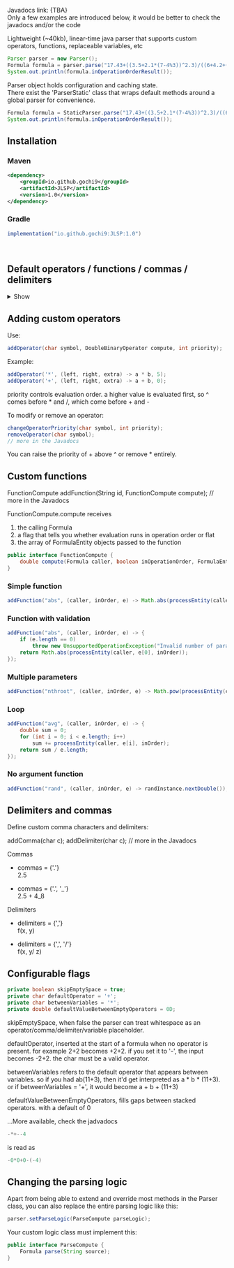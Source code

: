 Javadocs link: {TBA}<br/>
Only a few examples are introduced below, it would be better to check the javadocs and/or the code 

Lightweight (~40kb), linear-time java parser that supports custom operators, functions, replaceable variables, etc

```java
Parser parser = new Parser();
Formula formula = parser.parse("17.43+((3.5+2.1*(7-4%3))^2.3)/((6+4.2+(8%5)))");
System.out.println(formula.inOperationOrderResult());
```

Parser object holds configuration and caching state.</br>
There exist the 'ParserStatic' class that wraps default methods around a global parser for convenience.
```java
Formula formula = StaticParser.parse("17.43+((3.5+2.1*(7-4%3))^2.3)/((6+4.2+(8%5)))");
System.out.println(formula.inOperationOrderResult());
```

## Installation
### Maven
```xml
<dependency>
    <groupId>io.github.gochi9</groupId>
    <artifactId>JLSP</artifactId>
    <version>1.0</version>
</dependency>
```

### Gradle
```groovy
implementation("io.github.gochi9:JLSP:1.0")
```


<br/>

## Default operators / functions / commas / delimiters
<details>
<summary>Show</summary>

```java
addOperator('^', (a, b, extra) -> {
double base = Math.abs(a);
int sign = 1;

if (extra[0] && extra[1]) {
    if (b != Math.floor(b))
        throw new ArithmeticException("cannot raise negative number to fractional power");
    if ((long) b % 2 != 0)
        sign = -sign;
}
else if (!extra[0] && a < 0)
    sign = -sign;

if (extra[0] && extra[2])     
    sign = -sign;
return sign * Math.pow(base, b);}, 10);

addOperator('*', (a, b) -> a * b, 5);
addOperator('/', (a, b) -> a / b, 5);
addOperator('%', (a, b) -> a % b, 5);

addOperator('+', (a, b) -> a + b, 0);
addOperator('-', (a, b) -> a - b, 0);

addComma('.');

addDelimiter(',');
```

```java
addFunction("pi", (caller, inOperationOrder, a) -> Math.PI);
addFunction("e", (caller, inOperationOrder, a) -> Math.E);
addFunction("phi", (caller, inOperationOrder, a) -> (1 + Math.sqrt(5)) / 2);
addFunction("tau", (caller, inOperationOrder, a) -> 2 * Math.PI);
addFunction("sqrt2", (caller, inOperationOrder, a) -> Math.sqrt(2));
addFunction("sqrt3", (caller, inOperationOrder, a) -> Math.sqrt(3));
addFunction("ln2", (caller, inOperationOrder, a) -> Math.log(2));
addFunction("ln10", (caller, inOperationOrder, a) -> Math.log(10));
addFunction("log2e", (caller, inOperationOrder, a) -> 1 / Math.log(2));
addFunction("log10e", (caller, inOperationOrder, a) -> 1 / Math.log(10));
addFunction("inf", (caller, inOperationOrder, a) -> Double.POSITIVE_INFINITY);
addFunction("nan", (caller, inOperationOrder, a) -> Double.NaN);
```
'B-b-but PI isn't a function'<br/>
It is defined like an 0-arg function here for clarity. In theory, with this setup, you could use 1+pi+pi() where simple pi would be translated 1 + p*i + pi() where p and i are two individual separate entities that can be replaced.<br/>
'B-b-but isn't that confusing?'<br/>
Keen observation. Too bad though. Just use π instead

<br/><br/>

```java
        addFunction("abs", (caller, inOperationOrder, a) -> Math.abs(processEntity(caller, a[0], inOperationOrder)));
        addFunction("round", (caller, inOperationOrder, a) -> (double) Math.round(processEntity(caller, a[0], inOperationOrder)));
        addFunction("floor", (caller, inOperationOrder, a) -> Math.floor(processEntity(caller, a[0], inOperationOrder)));
        addFunction("ceil", (caller, inOperationOrder, a) -> Math.ceil(processEntity(caller, a[0], inOperationOrder)));
        addFunction("mod", (caller, inOperationOrder, a) -> processEntity(caller, a[0], inOperationOrder) % processEntity(caller, a[1], inOperationOrder));
        addFunction("sqrt", (caller, inOperationOrder, a) -> Math.sqrt(processEntity(caller, a[0], inOperationOrder)));
        addFunction("pow", (caller, inOperationOrder, a) -> Math.pow(processEntity(caller, a[0], inOperationOrder), processEntity(caller, a[1], inOperationOrder)));
        addFunction("exp", (caller, inOperationOrder, a) -> Math.exp(processEntity(caller, a[0], inOperationOrder)));
        addFunction("log", (caller, inOperationOrder, a) -> Math.log(processEntity(caller, a[0], inOperationOrder)));
        addFunction("log10", (caller, inOperationOrder, a) -> Math.log10(processEntity(caller, a[0], inOperationOrder)));
        addFunction("log2", (caller, inOperationOrder, a) -> Math.log(processEntity(caller, a[0], inOperationOrder)) / Math.log(2));
        addFunction("sin", (caller, inOperationOrder, a) -> Math.sin(processEntity(caller, a[0], inOperationOrder)));
        addFunction("cos", (caller, inOperationOrder, a) -> Math.cos(processEntity(caller, a[0], inOperationOrder)));
        addFunction("tan", (caller, inOperationOrder, a) -> Math.tan(processEntity(caller, a[0], inOperationOrder)));
        addFunction("asin", (caller, inOperationOrder, a) -> Math.asin(processEntity(caller, a[0], inOperationOrder)));
        addFunction("acos", (caller, inOperationOrder, a) -> Math.acos(processEntity(caller, a[0], inOperationOrder)));
        addFunction("atan", (caller, inOperationOrder, a) -> Math.atan(processEntity(caller, a[0], inOperationOrder)));
        addFunction("atan2", (caller, inOperationOrder, a) -> Math.atan2(processEntity(caller, a[0], inOperationOrder), processEntity(caller, a[1], inOperationOrder)));
        addFunction("sinh", (caller, inOperationOrder, a) -> Math.sinh(processEntity(caller, a[0], inOperationOrder)));
        addFunction("cosh", (caller, inOperationOrder, a) -> Math.cosh(processEntity(caller, a[0], inOperationOrder)));
        addFunction("tanh", (caller, inOperationOrder, a) -> Math.tanh(processEntity(caller, a[0], inOperationOrder)));
        addFunction("asinh", (caller, inOperationOrder, a) -> Math.log(processEntity(caller, a[0], inOperationOrder) + Math.sqrt(Math.pow(processEntity(caller, a[0], inOperationOrder), 2) + 1)));
        addFunction("acosh", (caller, inOperationOrder, a) -> Math.log(processEntity(caller, a[0], inOperationOrder) + Math.sqrt(Math.pow(processEntity(caller, a[0], inOperationOrder), 2) - 1)));
        addFunction("atanh", (caller, inOperationOrder, a) -> 0.5 * Math.log((1 + processEntity(caller, a[0], inOperationOrder)) / (1 - processEntity(caller, a[0], inOperationOrder))));

        addFunction("fact", (caller, inOperationOrder, a) -> {
            int val = (int) processEntity(caller, a[0], inOperationOrder);
            
            if (val < 0) 
                throw new IllegalArgumentException("factorial undefined for negative");
            
            long result = 1L;
            for (int i = 1; i <= val; i++) 
                result *= i;
            
            return (double) result;
        });
        addFunction("min", (caller, inOperationOrder, a) -> {
            double result = Double.POSITIVE_INFINITY;
            for (int i = 0; i < a.length; i++) {
                double val = processEntity(caller, a[i], inOperationOrder);
                if (val < result) result = val;
            }
            return result;
        });
        addFunction("max", (caller, inOperationOrder, a) -> {
            double result = Double.NEGATIVE_INFINITY;
            for (int i = 0; i < a.length; i++) {
                double val = processEntity(caller, a[i], inOperationOrder);
                if (val > result) result = val;
            }
            return result;
        });
        addFunction("avg", (caller, inOperationOrder, a) -> {
            double sum = 0;
            for (int i = 0; i < a.length; i++)
                sum += processEntity(caller, a[i], inOperationOrder);
            return sum / a.length;
        });
        addFunction("sum", (caller, inOperationOrder, a) -> {
            double total = 0;
            for (int i = 0; i < a.length; i++)
                total += processEntity(caller, a[i], inOperationOrder);
            return total;

        });
        addFunction("median", (caller, inOperationOrder, a) -> {
            double[] vals = new double[a.length];
            for (int i = 0; i < a.length; i++) vals[i] = processEntity(caller, a[i], inOperationOrder);
            Arrays.sort(vals);
            int mid = a.length / 2;
            return a.length % 2 == 1 ? vals[mid] : (vals[mid - 1] + vals[mid]) / 2.0;
        });
        addFunction("sign", (caller, inOperationOrder, a) -> Math.signum(processEntity(caller, a[0], inOperationOrder)));
        addFunction("deg", (caller, inOperationOrder, a) -> Math.toDegrees(processEntity(caller, a[0], inOperationOrder)));
        addFunction("rad", (caller, inOperationOrder, a) -> Math.toRadians(processEntity(caller, a[0], inOperationOrder)));
        addFunction("clamp", (caller, inOperationOrder, a) -> {
            double val = processEntity(caller, a[0], inOperationOrder);
            double min = processEntity(caller, a[1], inOperationOrder);
            double max = processEntity(caller, a[2], inOperationOrder);
            return Math.max(min, Math.min(max, val));
        });
        addFunction("brt", (caller, inOperationOrder, a) -> Math.cbrt(processEntity(caller, a[0], inOperationOrder)));
        addFunction("nthroot", (caller, inOperationOrder, a) -> Math.pow(processEntity(caller, a[0], inOperationOrder), 1.0 / processEntity(caller, a[1], inOperationOrder)));
        addFunction("hypot", (caller, inOperationOrder, a) -> Math.hypot(processEntity(caller, a[0], inOperationOrder), processEntity(caller, a[1], inOperationOrder)));
        addFunction("root", (caller, inOperationOrder, a) -> Math.pow(processEntity(caller, a[0], inOperationOrder), 1.0 / processEntity(caller, a[1], inOperationOrder)));
        addFunction("bitand", (caller, inOperationOrder, a) -> (double)((long)processEntity(caller, a[0], inOperationOrder) & (long)processEntity(caller, a[1], inOperationOrder)));
        addFunction("bitor", (caller, inOperationOrder, a) -> (double)((long)processEntity(caller, a[0], inOperationOrder) | (long)processEntity(caller, a[1], inOperationOrder)));
        addFunction("bitxor", (caller, inOperationOrder, a) -> (double)((long)processEntity(caller, a[0], inOperationOrder) ^ (long)processEntity(caller, a[1], inOperationOrder)));
        addFunction("bitnot", (caller, inOperationOrder, a) -> (double)(~(long)processEntity(caller, a[0], inOperationOrder)));
        addFunction("shl", (caller, inOperationOrder, a) -> (double) ((long) processEntity(caller, a[0], inOperationOrder) << (int) (long) processEntity(caller, a[1], inOperationOrder)));
        addFunction("shr", (caller, inOperationOrder, a) -> (double) ((long) processEntity(caller, a[0], inOperationOrder) >> (int) (long) processEntity(caller, a[1], inOperationOrder)));
        addFunction("sec", (caller, inOperationOrder, a) -> 1.0 / Math.cos(processEntity(caller, a[0], inOperationOrder)));
        addFunction("csc", (caller, inOperationOrder, a) -> 1.0 / Math.sin(processEntity(caller, a[0], inOperationOrder)));
        addFunction("cot", (caller, inOperationOrder, a) -> 1.0 / Math.tan(processEntity(caller, a[0], inOperationOrder)));
        addFunction("normalize_angle", (caller, inOperationOrder, a) -> {
            double angle = processEntity(caller, a[0], inOperationOrder);
            double twoPi = 2 * Math.PI;
            return ((angle % twoPi) + twoPi) % twoPi;
        });
        addFunction("wrap", (caller, inOperationOrder, a) -> {
            double val = processEntity(caller, a[0], inOperationOrder);
            double min = processEntity(caller, a[1], inOperationOrder);
            double max = processEntity(caller, a[2], inOperationOrder);
            double range = max - min;
            return ((val - min) % range + range) % range + min;
        });
        Random randInstance = new Random();
        addFunction("rand", (caller, inOperationOrder, a) -> randInstance.nextDouble());
        addFunction("randint", (caller, inOperationOrder, a) -> {
            int min = (int)processEntity(caller, a[0], inOperationOrder);
            int max = (int)processEntity(caller, a[1], inOperationOrder);
            return min + randInstance.nextInt(max - min + 1);
        });
        addFunction("randrange", (caller, inOperationOrder, a) -> {
            double min = processEntity(caller, a[0], inOperationOrder);
            double max = processEntity(caller, a[1], inOperationOrder);
            return min + (max - min) * randInstance.nextDouble();
        });
        addFunction("seed", (caller, inOperationOrder, a) -> {
            randInstance.setSeed((long)processEntity(caller, a[0], inOperationOrder));
            return 0.0;
        });
        addFunction("noise", (caller, inOperationOrder, a) -> {
            double x = processEntity(caller, a[0], inOperationOrder);
            return (Math.sin(x * 12.9898 + 78.233) + 1.0) * 0.5;
        });
        addFunction("dot", (caller, inOperationOrder, a) -> processEntity(caller, a[0], inOperationOrder) * processEntity(caller, a[1], inOperationOrder));
        addFunction("cross", (caller, inOperationOrder, a) -> processEntity(caller, a[0], inOperationOrder) * processEntity(caller, a[1], inOperationOrder));
        addFunction("length", (caller, inOperationOrder, a) -> Math.abs(processEntity(caller, a[0], inOperationOrder)));
        addFunction("normalize", (caller, inOperationOrder, a) -> {
            double val = processEntity(caller, a[0], inOperationOrder);
            return val == 0 ? 0 : val / Math.abs(val);
        });
        addFunction("distance", (caller, inOperationOrder, a) -> {
            double dx = processEntity(caller, a[0], inOperationOrder) - processEntity(caller, a[1], inOperationOrder);
            return Math.abs(dx);
        });
        addFunction("angle", (caller, inOperationOrder, a) -> {
            double x = processEntity(caller, a[0], inOperationOrder);
            double y = processEntity(caller, a[1], inOperationOrder);
            return Math.atan2(y, x);
        });
        addFunction("lerp", (caller, inOperationOrder, a) -> {
            double a0 = processEntity(caller, a[0], inOperationOrder);
            double a1 = processEntity(caller, a[1], inOperationOrder);
            double t = processEntity(caller, a[2], inOperationOrder);
            return a0 + (a1 - a0) * t;
        });
        addFunction("mix", (caller, inOperationOrder, a) -> {
            double a0 = processEntity(caller, a[0], inOperationOrder);
            double a1 = processEntity(caller, a[1], inOperationOrder);
            double t = processEntity(caller, a[2], inOperationOrder);
            return a0 + (a1 - a0) * t;
        });
```

</details>

## Adding custom operators

Use:

```java
addOperator(char symbol, DoubleBinaryOperator compute, int priority);
```
Example:
```java
addOperator('*', (left, right, extra) -> a * b, 5);
addOperator('+', (left, right, extra) -> a + b, 0);
```
priority controls evaluation order. a higher value is evaluated first, so ^ comes before * and /, which come before + and -

To modify or remove an operator:

```java
changeOperatorPriority(char symbol, int priority);
removeOperator(char symbol);
// more in the Javadocs
```

You can raise the priority of + above ^ or remove * entirely.

## Custom functions

FunctionCompute addFunction(String id, FunctionCompute compute);
// more in the Javadocs

FunctionCompute.compute receives

1. the calling Formula
2. a flag that tells you whether evaluation runs in operation order or flat
3. the array of FormulaEntity objects passed to the function

```java
public interface FunctionCompute {
    double compute(Formula caller, boolean inOperationOrder, FormulaEntity<?>... entities);
}
```


### Simple function

```java
addFunction("abs", (caller, inOrder, e) -> Math.abs(processEntity(caller, e[0], inOrder)));
```
### Function with validation

```java
addFunction("abs", (caller, inOrder, e) -> {
    if (e.length == 0)
        throw new UnsupportedOperationException("Invalid number of parameters");
    return Math.abs(processEntity(caller, e[0], inOrder));
});
```

### Multiple parameters

```java
addFunction("nthroot", (caller, inOrder, e) -> Math.pow(processEntity(caller, e[0], inOrder),1.0 / processEntity(caller, e[1], inOrder)));
```
### Loop

```java
addFunction("avg", (caller, inOrder, e) -> {
    double sum = 0;
    for (int i = 0; i < e.length; i++)
        sum += processEntity(caller, e[i], inOrder);
    return sum / e.length;
});
```

### No argument function

```java
addFunction("rand", (caller, inOrder, e) -> randInstance.nextDouble());
```

## Delimiters and commas

Define custom comma characters and delimiters:

addComma(char c);
addDelimiter(char c);
// more in the Javadocs

Commas

* commas = {'.'}  
  2.5

* commas = {'.', '_'}  
  2.5 + 4_8

Delimiters

* delimiters = {','}  
  f(x, y)

* delimiters = {',', '/'}  
  f(x, y/ z)

## Configurable flags

```java
private boolean skipEmptySpace = true;
private char defaultOperator = '+';
private char betweenVariables = '*';
private double defaultValueBetweenEmptyOperators = 0D;
```

skipEmptySpace, when false the parser can treat whitespace as an operator/comma/delimiter/variable placeholder.

defaultOperator, inserted at the start of a formula when no operator is present. for example 2+2 becomes +2+2. if you set it to '-', the input becomes -2+2. the char must be a valid operator.

betweenVariables refers to the default operator that appears between variables. so if you had ab(11+3), then it'd get interpreted as a * b * (11+3). or if betweenVariables = '+', it would become a + b + (11+3)

defaultValueBetweenEmptyOperators, fills gaps between stacked operators. with a default of 0

...More available, check the jadvadocs

```java
-*+--4
```

is read as

```java
-0*0+0-(-4)
```

## Changing the parsing logic

Apart from being able to extend and override most methods in the Parser class, you can also replace the entire parsing logic like this:

```java
parser.setParseLogic(ParseCompute parseLogic);
```

Your custom logic class must implement this:

```java
public interface ParseCompute {
    Formula parse(String source);
}
```
